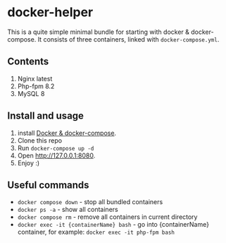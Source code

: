 # docker-helper

This is a quite simple minimal bundle for starting with docker & docker-compose. 
It consists of three containers, linked with `docker-compose.yml`.

## Contents
1. Nginx latest
1. Php-fpm 8.2
1. MySQL 8

## Install and usage
1. install [Docker & docker-compose](https://docs.docker.com/get-docker/).
1. Clone this repo
1. Run `docker-compose up -d`
1. Open http://127.0.0.1:8080.
1. Enjoy :)

## Useful commands
- `docker compose down` - stop all bundled containers
- `docker ps -a` - show all containers
- `docker compose rm` - remove all containers in current directory
- `docker exec -it {containerName} bash` - go into {containerName} container, for example: `docker exec -it php-fpm bash`
